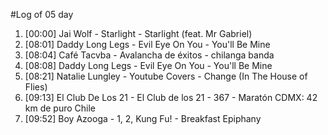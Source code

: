#Log of 05 day

1. [00:00] Jai Wolf - Starlight - Starlight (feat. Mr Gabriel)
1. [08:01] Daddy Long Legs - Evil Eye On You - You'll Be Mine
1. [08:04] Café Tacvba - Avalancha de éxitos - chilanga banda
1. [08:08] Daddy Long Legs - Evil Eye On You - You'll Be Mine
1. [08:21] Natalie Lungley - Youtube Covers - Change (In The House of Flies)
1. [09:13] El Club De Los 21 - El Club de los 21 - 367 - Maratón CDMX: 42 km de puro Chile
1. [09:52] Boy Azooga - 1, 2, Kung Fu! - Breakfast Epiphany
